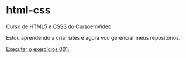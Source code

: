 # html-css
 Curso de HTML5 e CSS3 do CursoemVídeo

 Estou aprendendo a criar sites e agora vou gerenciar meus repositórios.

<a href="https://sraraujo.github.io/html-css/exercicios/ex001/" target="_blank" rel="external"> Executar o exercícios 001.</a>
